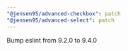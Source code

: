 ```yaml
---
"@jensen95/advanced-checkbox": patch
"@jensen95/advanced-select": patch
---
```


Bump eslint from 9.2.0 to 9.4.0

